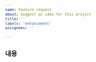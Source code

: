```yaml
---
name: Feature request
about: Suggest an idea for this project
title: ''
labels: 'enhancement'
assignees: ''

---
```


## 내용
